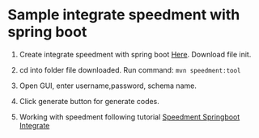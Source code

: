 # Sample integrate speedment with spring boot

1. Create integrate speedment with spring boot [Here](https://speedment.com/initializer/). Download file init.

2. cd into folder file downloaded. Run command:
``` mvn speedment:tool ```

3. Open GUI, enter username,password, schema name.

4. Click generate button for generate codes.

5. Working with speedment following tutorial [Speedment Springboot Integrate](https://github.com/speedment/speedment/wiki/Tutorial:-Speedment-Spring-Boot-Integration)

